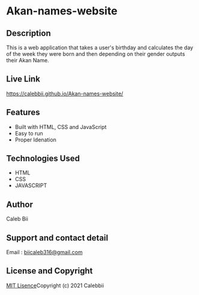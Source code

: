 # Akan-names-website

## Description
This is a  web application that takes a user's birthday and calculates the day of the week they were born and then depending on their gender outputs their Akan Name. 

## Live Link
https://calebbii.github.io/Akan-names-website/

## Features
* Built with HTML, CSS and JavaScript
* Easy to run
* Proper Idenation

## Technologies Used
* HTML
* CSS
* JAVASCRIPT
## Author
Caleb Bii
## Support and contact detail
Email : biicaleb316@gmail.com
## License and Copyright
[MIT Lisence](https://github.com/Calebbii/Akan-names-website/blob/master/LICENSE)Copyright (c) 2021 Calebbii

